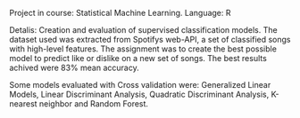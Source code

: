 Project in course: Statistical Machine Learning. 
Language: R

Detalis: Creation and evaluation of supervised classification models. The dataset used was extracted from Spotifys web-API, a set of classified songs with high-level features. The assignment was to create the best possible model to predict like or dislike on a new set of songs. The best results achived were 83% mean accuracy.

Some models evaluated with Cross validation were: Generalized Linear Models, Linear Discriminant Analysis, Quadratic Discriminant Analysis, K-nearest neighbor and Random Forest.
